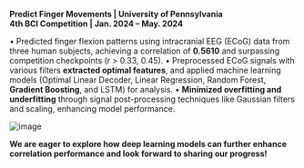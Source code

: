 **Predict Finger Movements | University of Pennsylvania**                                                                       
**4th BCI Competition | Jan. 2024 – May. 2024**

•	Predicted finger flexion patterns using intracranial EEG (ECoG) data from three human subjects, achieving a correlation of **0.5610** and surpassing competition checkpoints (r > 0.33, 0.45).
•	Preprocessed ECoG signals with various filters **extracted optimal features**, and applied machine learning models (Optimal Linear Decoder, Linear Regression, Random Forest, **Gradient Boosting**, and LSTM) for analysis.
•	**Minimized overfitting and underfitting** through signal post-processing techniques like Gaussian filters and scaling, enhancing model performance.

![image](https://github.com/user-attachments/assets/f31c66f4-a851-431d-9290-4bf458a7833c)

**We are eager to explore how deep learning models can further enhance correlation performance and look forward to sharing our progress!**
